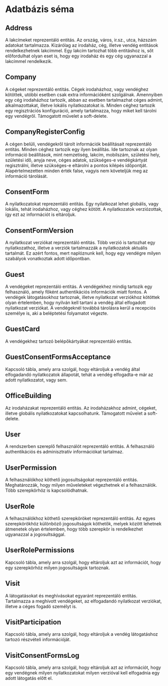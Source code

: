 # Adatbázis séma

## Address

A lakcímeket reprezentáló entitás. Az ország, város, ir.sz., utca, házszám adatokat tartalmazza. Kizárólag az irodaház, cég, illetve vendég entitások rendelkezhetnek lakcímmel. Egy lakcím tartozhat több entitáshoz is, sőt előfordulhat olyan eset is, hogy egy irodaház és egy cég ugyanazzal a lakcímmel rendelkezik.

## Company

A cégeket reprezentáló entitás. Cégek irodaházhoz, vagy vendéghez kötöttek, utóbbi esetben csak extra információként szolgálnak. Amennyiben egy cég irodaházhoz tartozik, abban az esetben tartalmazhat céges admint, alkalmazottakat, illetve lokális nyilatkozatokat is. Minden céghez tartozik egy regisztrációs konfiguráció, amely tartalmazza, hogy miket kell tárolni egy vendégről. Támogatott művelet a soft-delete.

## CompanyRegisterConfig

A cégen belüli, vendégekről tárolt információk beállításait reprezentáló entitás. Minden céghez tartozik egy ilyen beállítás. Ide tartoznak az olyan információ beállítások, mint nemzetiség, lakcím, mobilszám, születési hely, születési idő, anyja neve, céges adatok, szükséges-e vendégkártyát regisztrálni, illetve szükséges-e eltárolni a pontos kilépés időpontját. Alapértelmezetten minden érték false, vagyis nem követeljük meg az információ tárolását.

## ConsentForm

A nyilatkozatokat reprezentáló entitás. Egy nyilatkozat lehet globális, vagy lokális, tehát irodaházhoz, vagy céghez kötött. A nyilatkozatok verziózottak, így ezt az információt is eltároljuk.

## ConsentFormVersion

A nyilatkozat verziókat reprezentáló entitás. Több verzió is tartozhat egy nyilatkozathoz, illetve a verziók tartalmazzák a nyilatkozatok aktuális tartalmát. Ez azért fontos, mert naplóznunk kell, hogy egy vendégre milyen szabályok vonatkoztak adott időpontban.

## Guest

A vendégeket reprezentáló entitás. A vendégekhez mindig tartozik egy felhasználó, amely főként authentikációs információk miatt fontos. A vendégek látogatásokhoz tartoznak, illetve nyilatkozat verziókhoz kötöttek olyan értelemben, hogy nyilván kell tartani a vendég által elfogadott nyilatkozat verziókat. A vendégeknél továbbá tárolásra kerül a recepciós személye is, aki a beléptetési folyamatot végezte.

## GuestCard

A vendégekhez tartozó belépőkártyákat reprezentáló entitás.

## GuestConsentFormsAcceptance

Kapcsoló tábla, amely arra szolgál, hogy eltároljuk a vendég által elfogadandó nyilatkozatok állapotát, tehát a vendég elfogadta-e már az adott nyilatkozatot, vagy sem.

## OfficeBuilding

Az irodaházakat reprezentáló entitás. Az irodaházakhoz admint, cégeket, illetve globális nyilatkozatokat kapcsolhatunk. Támogatott művelet a soft-delete.

## User

A rendszerben szereplő felhasználót reprezentáló entitás. A felhasználó authentikációs és adminisztratív információkat tartalmaz.

## UserPermission

A felhasználókhoz köthető jogosultságokat reprezentáló entitás. Meghatározzák, hogy milyen műveleteket végezhetnek el a felhasználók. Több szerepkörhöz is kapcsolódhatnak.

## UserRole

A felhasználókhoz köthető szerepköröket reprezentáló entitás. Az egyes szerepkörökhöz különböző jogosultságok köthetők, melyek között lehetnek átmenetek olyan értelemben, hogy több szerepkör is rendelkezhet ugyanazzal a jogosultsággal.

## UserRolePermissions

Kapcsoló tábla, amely arra szolgál, hogy eltároljuk azt az információt, hogy egy szerepkörhöz milyen jogosultságok tartoznak.

## Visit

A látogatásokat és meghívásokat egyaránt reprezentáló entitás. Tartalmazza a meghívott vendégeket, az elfogadandó nyilatkozat verziókat, illetve a céges fogadó személyt is.

## VisitParticipation

Kapcsoló tábla, amely arra szolgál, hogy eltároljuk a vendég látogatáshoz tartozó részvételi információját.

## VisitConsentFormsLog

Kapcsoló tábla, amely arra szolgál, hogy eltároljuk azt az információt, hogy egy vendégnek milyen nyilatkozatokat milyen verzióval kell elfogadnia egy adott látogatás előtt el.
